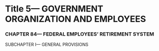 
# Title 5— GOVERNMENT ORGANIZATION AND EMPLOYEES
### CHAPTER 84— FEDERAL EMPLOYEES’ RETIREMENT SYSTEM

SUBCHAPTER I— GENERAL PROVISIONS
